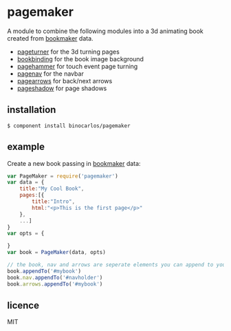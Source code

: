 pagemaker
=========

A module to combine the following modules into a 3d animating book created from [bookmaker](https://github.com/binocarlos/bookmaker) data.

 * [pageturner](https://github.com/binocarlos/pageturner) for the 3d turning pages
 * [bookbinding](https://github.com/binocarlos/bookbinding) for the book image background
 * [pagehammer](https://github.com/binocarlos/pagehammer) for touch event page turning
 * [pagenav](https://github.com/binocarlos/pagenav) for the navbar
 * [pagearrows](https://github.com/binocarlos/pagearrows) for back/next arrows
 * [pageshadow](https://github.com/binocarlos/pageshadow) for page shadows

## installation

```
$ component install binocarlos/pagemaker
```

## example

Create a new book passing in [bookmaker](https://github.com/binocarlos/bookmaker) data:

```js
var PageMaker = require('pagemaker')
var data = {
	title:"My Cool Book",
	pages:[{
		title:"Intro",
		html:"<p>This is the first page</p>"
	},
	...]
}
var opts = {

}
var book = PageMaker(data, opts)

// the book, nav and arrows are seperate elements you can append to your gui
book.appendTo('#mybook')
book.nav.appendTo('#navholder')
book.arrows.appendTo('#mybook')
```

## licence
MIT
